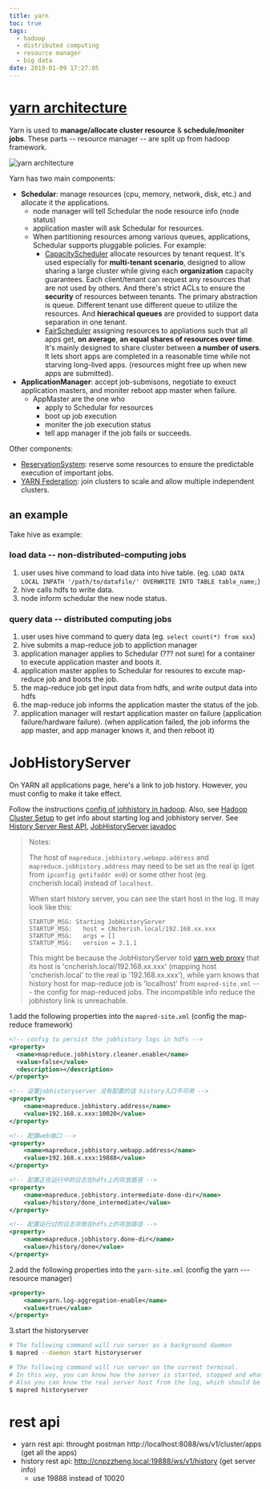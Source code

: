 ```yaml
---
title: yarn
toc: true
tags:
  - hadoop
  - distributed computing
  - resource manager
  - big data
date: 2019-01-09 17:27:05
---
```



# [yarn architecture](https://hadoop.apache.org/docs/current/hadoop-yarn/hadoop-yarn-site/YARN.html)

Yarn is used to **manage/allocate cluster resource** & **schedule/moniter jobs**. These parts -- resource manager -- are split up from hadoop framework.

![yarn architecture](https://hadoop.apache.org/docs/current/hadoop-yarn/hadoop-yarn-site/yarn_architecture.gif)

Yarn has two main components:

* **Schedular**: manage resources (cpu, memory, network, disk, etc.) and allocate it the applications.
  * node manager will tell Schedular the node resource info (node status)
  * application master will ask Schedular for resources.
  * When partitioning resources among various queues, applications, Schedular supports pluggable policies. For example:
    * [CapacityScheduler](https://hadoop.apache.org/docs/current/hadoop-yarn/hadoop-yarn-site/CapacityScheduler.html) allocate resources by tenant request. It's used especially for **multi-tenant scenario**, designed to allow sharing a large cluster while giving each **organization** capacity guarantees. Each client/tenant can request any resources that are not used by others. And there's strict ACLs to ensure the **security** of resources between tenants. The primary abstraction is queue. Different tenant use different queue to utilize the resources. And **hierachical queues** are provided to support data separation in one tenant.
    * [FairScheduler](https://hadoop.apache.org/docs/current/hadoop-yarn/hadoop-yarn-site/FairScheduler.html) assigning resources to appliations such that all apps get, **on average**, **an equal shares of resources over time**. It's mainly designed to share cluster between **a number of users**. It lets short apps are completed in a reasonable time while not starving long-lived apps. (resources might free up when new apps are submitted).
* **ApplicationManager**: accept job-submisons, negotiate to exeuct application masters, and moniter reboot app master when failure.
  * AppMaster are the one who 
    * apply to Schedular for resources
    * boot up job execution
    * moniter the job execution status
    * tell app manager if the job fails or succeeds.

Other components:

* [ReservationSystem](https://hadoop.apache.org/docs/current/hadoop-yarn/hadoop-yarn-site/ReservationSystem.html): reserve some resources to ensure the predictable execution of important jobs.
* [YARN Federation](https://hadoop.apache.org/docs/current/hadoop-yarn/hadoop-yarn-site/Federation.html): join clusters to scale and allow multiple independent clusters.

## an example

Take hive as example:

### load data -- non-distributed-computing jobs

1. user uses hive command to load data into hive table. (eg. `LOAD DATA LOCAL INPATH '/path/to/datafile/' OVERWRITE INTO TABLE table_name;`)
2. hive calls hdfs to write data.
3. node inform schedular the new node status.

### query data -- distributed computing jobs

1. user uses hive command to query data (eg. `select count(*) from xxx`)
2. hive submits a map-reduce job to appliction manager
3. application manager applies to Schedular (??? not sure) for a container to execute application master and boots it.
4. application master applies to Schedular for resoures to excute map-reduce job and boots the job.
5. the map-reduce job get input data from hdfs, and write output data into hdfs
6. the map-reduce job informs the application master the status of the job.
7. application manager will restart application master on failure (application failure/hardware failure). (when application failed, the job informs the app master, and app manager knows it, and then reboot it)

# JobHistoryServer

On YARN all applications page, here's a link to job history. However, you must config to make it take effect.

Follow the instructions [config of johhistory in hadoop](https://blog.csdn.net/xiaoduan_/article/details/79689882). Also, see [Hadoop Cluster Setup](https://hadoop.apache.org/docs/r2.7.1/hadoop-project-dist/hadoop-common/ClusterSetup.html) to get info about starting log and jobhistory server. See [History Server Rest API](https://hadoop.apache.org/docs/r2.4.1/hadoop-yarn/hadoop-yarn-site/HistoryServerRest.html), [JobHistoryServer javadoc](https://hadoop.apache.org/docs/stable/hadoop-mapreduce-client/hadoop-mapreduce-client-hs/apidocs/index.html?org/apache/hadoop/mapreduce/v2/hs/package-tree.html)

> Notes:
>
> The host of `mapreduce.jobhistory.webapp.address` and `mapreduce.jobhistory.address` may need to be set as the real ip (get from `ipconfig getifaddr en0`) or some other host (eg. cncherish.local) instead of `localhost`.
>
> When start history server, you can see the start host in the log. It may look like this:
>
> ```
> STARTUP_MSG: Starting JobHistoryServer
> STARTUP_MSG:   host = CNcherish.local/192.168.xx.xxx
> STARTUP_MSG:   args = []
> STARTUP_MSG:   version = 3.1.1
> ```
>
> This might be because the JobHistoryServer told [yarn web proxy](https://hadoop.apache.org/docs/current/hadoop-yarn/hadoop-yarn-site/WebApplicationProxy.html#Configurations) that its host is 'cncherish.local/192.168.xx.xxx' (mapping host 'cncherish.local' to the real ip '192.168.xx.xxx'), while yarn knows that history host for map-reduce job is 'localhost' from `mapred-site.xml` --- the config for map-reduced jobs. The incompatible info reduce the jobhistory link is unreachable.

1.add the following properties into the `mapred-site.xml` (config the map-reduce framework)

```xml
<!-- config to persist the jobhistory logs in hdfs -->
<property>
  <name>mapreduce.jobhistory.cleaner.enable</name>
  <value>false</value>
  <description></description>
</property>

<!-- 设置jobhistoryserver 没有配置的话 history入口不可用 -->
<property>
    <name>mapreduce.jobhistory.address</name>
    <value>192.168.x.xxx:10020</value>
</property>

<!-- 配置web端口 -->
<property>
    <name>mapreduce.jobhistory.webapp.address</name>
    <value>192.168.x.xxx:19888</value>
</property>

<!-- 配置正在运行中的日志在hdfs上的存放路径 -->
<property>
    <name>mapreduce.jobhistory.intermediate-done-dir</name>
    <value>/history/done_intermediate</value>
</property>

<!-- 配置运行过的日志存放在hdfs上的存放路径 -->
<property>
    <name>mapreduce.jobhistory.done-dir</name>
    <value>/history/done</value>
</property>
```

2.add the following properties into the `yarn-site.xml` (config the yarn --- resource manager)

```xml
<property>
    <name>yarn.log-aggregation-enable</name>
    <value>true</value>
</property>
```

3.start the historyserver

```sh
# The following command will run server as a background daemon
$ mapred --daemon start historyserver

# The following command will run server on the current terminal.
# In this way, you can know how the server is started, stopped and what it does.
# Also you can know the real server host from the log, which should be aligned by the mapred-site.xml
$ mapred historyserver
```

# rest api

* yarn rest api:  throught postman http://localhost:8088/ws/v1/cluster/apps (get all the apps)
* history rest api: http://cnpzzheng.local:19888/ws/v1/history (get server info)
  * use 19888 instead of 10020